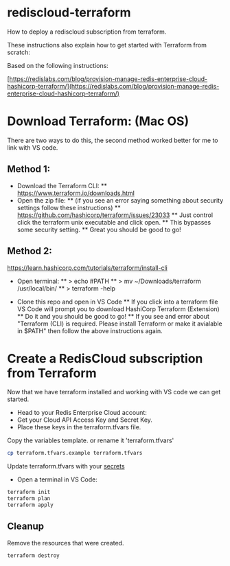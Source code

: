 # rediscloud-terraform
How to deploy a rediscloud subscription from terraform.

These instructions also explain how to get started with Terraform from scratch:

Based on the following instructions:

[https://redislabs.com/blog/provision-manage-redis-enterprise-cloud-hashicorp-terraform/](https://redislabs.com/blog/provision-manage-redis-enterprise-cloud-hashicorp-terraform/)


# Download Terraform: (Mac OS)

There are two ways to do this, the second method worked better for me to link with VS code.
## Method 1:
* Download the Terraform CLI:
** https://www.terraform.io/downloads.html
* Open the zip file:
** (if you see an error saying something about security settings follow these instructions)
** https://github.com/hashicorp/terraform/issues/23033
** Just control click the terraform unix executable and click open.
** This bypasses some security setting.
** Great you should be good to go!

## Method 2:
https://learn.hashicorp.com/tutorials/terraform/install-cli
* Open terminal:
** > echo #PATH
** > mv ~/Downloads/terraform /usr/local/bin/
** > terraform -help

* Clone this repo and open in VS Code
** If you click into a terraform file VS Code will prompt you to download HashiCorp Terraform (Extension)
** Do it and you should be good to go!
** If you see and error about "Terraform (CLI) is required. Please install Terraform or make it avialable in $PATH" then follow the above instructions again.

# Create a RedisCloud subscription from Terraform
Now that we have terraform installed and working with VS code we can get started.

* Head to your Redis Enterprise Cloud account:
* Get your Cloud API Access Key and Secret Key.
* Place these keys in the terraform.tfvars file.

Copy the variables template. or rename it 'terraform.tfvars'
```bash
cp terraform.tfvars.example terraform.tfvars
```
Update terraform.tfvars with your [secrets](#secrets)

* Open a terminal in VS Code:
```bash
terraform init
terraform plan
terraform apply
```


## Cleanup

Remove the resources that were created.

```bash
terraform destroy
